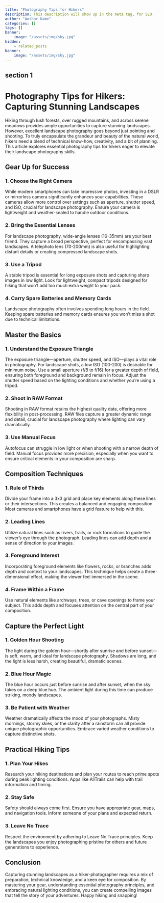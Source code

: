 ```yaml
---
title: "Photography Tips for Hikers"
description: This description will show up in the meta tag, for SEO.
author: "Author Name"
categories: []
tags: []
banner:
    image: "/assets/img/sky.jpg"
hidden:
    - related_posts
banner:
    image: "/assets/img/sky.jpg"
---
```



## section 1

# Photography Tips for Hikers: Capturing Stunning Landscapes

Hiking through lush forests, over rugged mountains, and across serene meadows provides ample opportunities to capture stunning landscapes. However, excellent landscape photography goes beyond just pointing and shooting. To truly encapsulate the grandeur and beauty of the natural world, hikers need a blend of technical know-how, creativity, and a bit of planning. This article explores essential photography tips for hikers eager to elevate their landscape photography skills.

## Gear Up for Success

### 1. Choose the Right Camera

While modern smartphones can take impressive photos, investing in a DSLR or mirrorless camera significantly enhances your capabilities. These cameras allow more control over settings such as aperture, shutter speed, and ISO, crucial for landscape photography. Ensure your camera is lightweight and weather-sealed to handle outdoor conditions.

### 2. Bring the Essential Lenses

For landscape photography, wide-angle lenses (16-35mm) are your best friend. They capture a broad perspective, perfect for encompassing vast landscapes. A telephoto lens (70-200mm) is also useful for highlighting distant details or creating compressed landscape shots.

### 3. Use a Tripod

A stable tripod is essential for long exposure shots and capturing sharp images in low light. Look for lightweight, compact tripods designed for hiking that won’t add too much extra weight to your pack.

### 4. Carry Spare Batteries and Memory Cards

Landscape photography often involves spending long hours in the field. Keeping spare batteries and memory cards ensures you won’t miss a shot due to technical limitations.

## Master the Basics

### 1. Understand the Exposure Triangle

The exposure triangle—aperture, shutter speed, and ISO—plays a vital role in photography. For landscape shots, a low ISO (100-200) is desirable for minimum noise. Use a small aperture (f/8 to f/16) for a greater depth of field, ensuring both foreground and background remain in focus. Adjust the shutter speed based on the lighting conditions and whether you’re using a tripod.

### 2. Shoot in RAW Format

Shooting in RAW format retains the highest quality data, offering more flexibility in post-processing. RAW files capture a greater dynamic range and detail, crucial for landscape photography where lighting can vary dramatically.

### 3. Use Manual Focus

Autofocus can struggle in low light or when shooting with a narrow depth of field. Manual focus provides more precision, especially when you want to ensure critical elements in your composition are sharp.

## Composition Techniques

### 1. Rule of Thirds

Divide your frame into a 3x3 grid and place key elements along these lines or their intersections. This creates a balanced and engaging composition. Most cameras and smartphones have a grid feature to help with this.

### 2. Leading Lines

Utilize natural lines such as rivers, trails, or rock formations to guide the viewer’s eye through the photograph. Leading lines can add depth and a sense of direction to your images.

### 3. Foreground Interest

Incorporating foreground elements like flowers, rocks, or branches adds depth and context to your landscapes. This technique helps create a three-dimensional effect, making the viewer feel immersed in the scene.

### 4. Frame Within a Frame

Use natural elements like archways, trees, or cave openings to frame your subject. This adds depth and focuses attention on the central part of your composition.

## Capture the Perfect Light

### 1. Golden Hour Shooting

The light during the golden hour—shortly after sunrise and before sunset—is soft, warm, and ideal for landscape photography. Shadows are long, and the light is less harsh, creating beautiful, dramatic scenes.

### 2. Blue Hour Magic

The blue hour occurs just before sunrise and after sunset, when the sky takes on a deep blue hue. The ambient light during this time can produce striking, moody landscapes.

### 3. Be Patient with Weather

Weather dramatically affects the mood of your photographs. Misty mornings, stormy skies, or the clarity after a rainstorm can all provide unique photographic opportunities. Embrace varied weather conditions to capture distinctive shots.

## Practical Hiking Tips

### 1. Plan Your Hikes

Research your hiking destinations and plan your routes to reach prime spots during peak lighting conditions. Apps like AllTrails can help with trail information and timing.

### 2. Stay Safe

Safety should always come first. Ensure you have appropriate gear, maps, and navigation tools. Inform someone of your plans and expected return.

### 3. Leave No Trace

Respect the environment by adhering to Leave No Trace principles. Keep the landscapes you enjoy photographing pristine for others and future generations to experience.

## Conclusion

Capturing stunning landscapes as a hiker-photographer requires a mix of preparation, technical knowledge, and a keen eye for composition. By mastering your gear, understanding essential photography principles, and embracing natural lighting conditions, you can create compelling images that tell the story of your adventures. Happy hiking and snapping!
